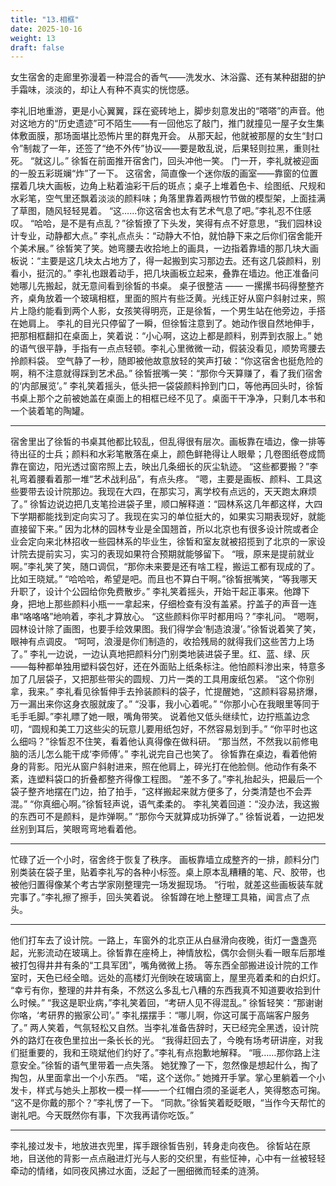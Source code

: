 ```yaml
---
title: "13.相框"
date: 2025-10-16
weight: 13
draft: false
---
```


女生宿舍的走廊里弥漫着一种混合的香气——洗发水、沐浴露、还有某种甜甜的护手霜味，淡淡的，却让人有种不真实的恍惚感。

李礼旧地重游，更是小心翼翼，踩在瓷砖地上，脚步刻意发出的“嗒嗒”的声音。他对这地方的“历史遗迹”可不陌生——有一回他忘了敲门，推门就撞见一屋子女生集体敷面膜，那场面堪比恐怖片里的群鬼开会。
从那天起，他就被那屋的女生“封口令”制裁了一年，还签了“绝不外传”协议——要是敢乱说，后果轻则拉黑，重则社死。
“就这儿。” 徐皙在前面推开宿舍门，回头冲他一笑。
门一开，李礼就被迎面的一股五彩斑斓“炸”了一下。
这宿舍，简直像一个迷你版的画室——靠窗的位置摆着几块大画板，边角上粘着油彩干后的斑点；桌子上堆着色卡、绘图纸、尺规和水彩笔，空气里还飘着淡淡的颜料味；角落里靠着两根竹节做的模型架，上面挂满了草图，随风轻轻晃着。
“这……你这宿舍也太有艺术气息了吧。”李礼忍不住感叹。
“哈哈，是不是有点乱？”徐皙撩了下头发，笑得有点不好意思，“我们园林设计专业，动静都大点。”
李礼点点头：“动静大不怕，就怕静下来之后你们宿舍能开个美术展。”
徐皙笑了笑。她弯腰去收拾地上的画具，一边指着靠墙的那几块大画板说：“主要是这几块太占地方了，得一起搬到实习那边去。还有这几袋颜料，别看小，挺沉的。”
李礼也跟着动手，把几块画板立起来，叠靠在墙边。他正准备问她哪儿先搬起，就无意间看到徐皙的书桌。
桌子很整洁 —— 一摞摞书码得整整齐齐，桌角放着一个玻璃相框，里面的照片有些泛黄。光线正好从窗户斜射过来，照片上隐约能看到两个人影，女孩笑得明亮，正是徐皙，一个男生站在他旁边，手搭在她肩上。
李礼的目光只停留了一瞬，但徐皙注意到了。她动作很自然地伸手，把那相框翻扣在桌面上，笑着说：“小心啊，这边上都是颜料，别弄到衣服上。”
她的语气很平静，手指有一点点轻顿。李礼心里微微一动，假装没看见，顺势弯腰去拎颜料袋。
空气静了一秒，随即被他故意放轻的笑声打破：“你这宿舍也挺危险的啊，稍不注意就得踩到艺术品。”
徐皙抿嘴一笑：“那你今天算赚了，看了我们宿舍的‘内部展览’。”
李礼笑着摇头，低头把一袋袋颜料拎到门口，等他再回头时，徐皙书桌上那个之前被她盖在桌面上的相框已经不见了。桌面干干净净，只剩几本书和一个装着笔的陶罐。

---

宿舍里出了徐皙的书桌其他都比较乱，但乱得很有层次。画板靠在墙边，像一排等待出征的士兵；颜料和水彩笔散落在桌上，颜色鲜艳得让人眼晕；几卷图纸卷成筒靠在窗边，阳光透过窗帘照上去，映出几条细长的灰尘轨迹。
“这些都要搬？”李礼弯着腰看着那一堆“艺术战利品”，有点头疼。
“嗯，主要是画板、颜料、工具这些要带去设计院那边。我现在大四，在那实习，离学校有点远的，天天跑太麻烦了。”
徐皙边说边把几支笔捡进袋子里，顺口解释道：“园林系这几年都这样，大四下学期都能找到定向实习了。我现在实习的单位挺大的，如果实习期表现好，就能直接留下来。”
因为北林的园林专业是全国翘首，所以北京也有很多设计院或者企业会定向来北林招收一些园林系的毕业生，徐皙和室友就被招揽到了北京的一家设计院去提前实习，实习的表现如果符合预期就能够留下。
“哦，原来是提前就业啊。”李礼笑了笑，随口调侃，“那你未来要是还有啥工程，搬运工都有现成的了。比如王晓斌。”
“哈哈哈，希望是吧。而且也不算白干啊。”徐皙抿嘴笑，“等我哪天升职了，设计个公园给你免费散步。”
李礼笑着摇头，开始干起正事来。他蹲下身，把地上那些颜料小瓶一一拿起来，仔细检查有没有盖紧。拧盖子的声音一连串“咯咯咯”地响着，李礼才算放心。
“这些颜料你平时都用吗？”李礼问。
“嗯啊，园林设计除了画图，也要手绘效果图。我们得学会‘制造浪漫’。”徐皙说着笑了笑，眼神有点调皮。
“呵呵，浪漫是你们制造的，收拾残局的就得我们这些苦力上场了。”
李礼一边说，一边认真地把颜料分门别类地装进袋子里。红、蓝、绿、灰——每种都单独用塑料袋包好，还在外面贴上纸条标注。他怕颜料渗出来，特意多加了几层袋子，又把那些带尖的圆规、刀片一类的工具用废纸包紧。
“这个你别拿，我来。” 李礼看见徐皙伸手去拎装颜料的袋子，忙提醒她，“这颜料容易挤爆，万一漏出来你这身衣服就废了。”
“没事，我小心着呢。”
“你那小心在我眼里等同于毛手毛脚。”李礼瞟了她一眼，嘴角带笑。
说着他又低头继续忙，边拧瓶盖边念叨，“圆规和美工刀这些尖的玩意儿要用纸包好，不然容易划到手。”
“你平时也这么细吗？”徐皙忍不住笑，看着他认真得像在做科研。
“那当然，不然我以前修电脑的活儿怎么能干成‘李师傅’。” 李礼说完自己也笑了。
徐皙靠在桌边，看着他俯身的背影。阳光从窗户斜射进来，照在他肩上，碎光打在他脸侧。他动作有条不紊，连塑料袋口的折叠都整齐得像工程图。
“差不多了。”李礼抬起头，把最后一个袋子整齐地摆在门边，拍了拍手，“这样搬起来就方便多了，分类清楚也不会弄混。”
“你真细心啊。”徐皙轻声说，语气柔柔的。
李礼笑着回道：“没办法，我这搬的东西可不是颜料，是炸弹啊。”
“那你今天就算成功拆弹了。” 徐皙说着，一边把发丝别到耳后，笑眼弯弯地看着他。

---

忙碌了近一个小时，宿舍终于恢复了秩序。
画板靠墙立成整齐的一排，颜料分门别类装在袋子里，贴着李礼写的各种小标签。桌上原本乱糟糟的笔、尺、胶带，也被他归置得像某个考古学家刚整理完一场发掘现场。
“行啦，就差这些画板装车就完事了。”李礼擦了擦手，回头笑着说。
徐皙蹲在地上整理工具箱，闻言点了点头。

---

他们打车去了设计院。一路上，车窗外的北京正从白昼滑向夜晚，街灯一盏盏亮起，光影流动在玻璃上。徐皙靠在座椅上，神情放松，偶尔会侧头看一眼车后那堆被打包得井井有条的“工具军团”，嘴角微微上扬。
等东西全部搬进设计院的工作室时，天色已经全暗。远处的高楼灯光倒映在玻璃窗上，屋里亮着柔和的白炽灯。
“幸亏有你，整理的井井有条，不然这么多乱七八糟的东西我真不知道要收拾到什么时候。”
“我这是职业病，”李礼笑着回，“考研人见不得混乱。”
徐皙轻笑：“那谢谢你咯，‘考研界的搬家公司’。”
李礼摆摆手：“哪儿啊，你这可属于高端客户服务了。”
两人笑着，气氛轻松又自然。当李礼准备告辞时，天已经完全黑透，设计院外的路灯在夜色里拉出一条长长的光。
“我得赶回去了，今晚有场考研讲座，对我们挺重要的，我和王晓斌他们约好了。”李礼有点抱歉地解释。
“哦……那你路上注意安全。”徐皙的语气里带着一点失落。
她犹豫了一下，忽然像是想起什么，掏了掏包，从里面拿出一个小东西。
“喏，这个送你。”
她摊开手掌。掌心里躺着一个小发卡，样式与她头上那枚一模一样——一个红帽白须的圣诞老人，笑得憨态可掬。
“这不是你戴的那个？”李礼愣了一下。
“同款。”徐皙笑着眨眨眼，“当作今天帮忙的谢礼吧。今天既然你有事，下次我再请你吃饭。”

---

李礼接过发卡，地放进衣兜里，挥手跟徐皙告别，转身走向夜色。
徐皙站在原地，目送他的背影一点点融进灯光与人影的交织里，有些怔神，心中有一丝被轻轻牵动的情绪，如同夜风拂过水面，泛起了一圈细微而轻柔的涟漪。